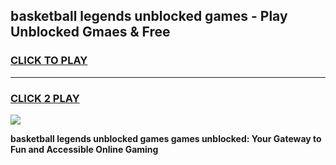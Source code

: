 
## basketball legends unblocked games - Play Unblocked Gmaes & Free
<h3>
<a href="https://premium.freeplayer.one?title=basketball_legends_unblocked_games&ref=20F">CLICK TO PLAY</a></h3>
<hr>

<h3>
<a href="https://premium.freeplayer.one?title=basketball_legends_unblocked_games&ref=20F">CLICK 2 PLAY</a>
  
</h3>

<a href="https://premium.freeplayer.one?title=basketball_legends_unblocked_games&ref=20F/"><img src="https://clearcache.store/games.png"></a>


**basketball legends unblocked games games unblocked: Your Gateway to Fun and Accessible Online Gaming**

